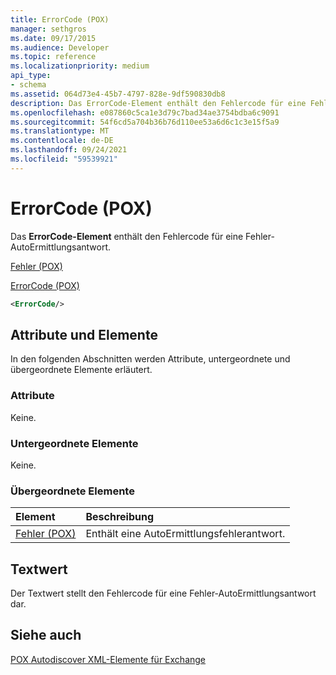 ```yaml
---
title: ErrorCode (POX)
manager: sethgros
ms.date: 09/17/2015
ms.audience: Developer
ms.topic: reference
ms.localizationpriority: medium
api_type:
- schema
ms.assetid: 064d73e4-45b7-4797-828e-9df590830db8
description: Das ErrorCode-Element enthält den Fehlercode für eine Fehler-AutoErmittlungsantwort.
ms.openlocfilehash: e087860c5ca1e3d79c7bad34ae3754bdba6c9091
ms.sourcegitcommit: 54f6cd5a704b36b76d110ee53a6d6c1c3e15f5a9
ms.translationtype: MT
ms.contentlocale: de-DE
ms.lasthandoff: 09/24/2021
ms.locfileid: "59539921"
---
```

# <a name="errorcode-pox"></a>ErrorCode (POX)

Das **ErrorCode-Element** enthält den Fehlercode für eine Fehler-AutoErmittlungsantwort. 
  
[Fehler (POX)](error-pox.md)
  
[ErrorCode (POX)](errorcode-pox.md)
  
```xml
<ErrorCode/>
```

## <a name="attributes-and-elements"></a>Attribute und Elemente

In den folgenden Abschnitten werden Attribute, untergeordnete und übergeordnete Elemente erläutert.
  
### <a name="attributes"></a>Attribute

Keine.
  
### <a name="child-elements"></a>Untergeordnete Elemente

Keine.
  
### <a name="parent-elements"></a>Übergeordnete Elemente

|**Element**|**Beschreibung**|
|:-----|:-----|
|[Fehler (POX)](error-pox.md) <br/> |Enthält eine AutoErmittlungsfehlerantwort.  <br/> |
   
## <a name="text-value"></a>Textwert

Der Textwert stellt den Fehlercode für eine Fehler-AutoErmittlungsantwort dar.
  
## <a name="see-also"></a>Siehe auch



[POX Autodiscover XML-Elemente für Exchange](pox-autodiscover-xml-elements-for-exchange.md)

